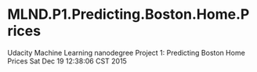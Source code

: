 # MLND.P1.Predicting.Boston.Home.Prices
Udacity Machine Learning nanodegree Project 1: Predicting Boston Home Prices
Sat Dec 19 12:38:06 CST 2015
